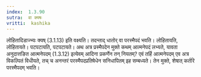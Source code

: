 ```yaml
---
index:  1.3.90
sutra:  वा क्यषः
vritti:  kashika 
---
```


लोहितादिडाज्भ्यः क्यष् (3.1.13) इति वक्ष्यति। तदन्ताद् धातोर् वा परस्मैपदं भवति। लोहितायति, लोहितायते। पटपटायति, पटपटायते। अथ अत्र प्रस्मैपदेन मुक्ते कथम् आत्मनेपदं लभ्यते, यावता अनुदात्तङित आत्मनेपदम् (1.3.12) इत्येवम् आदिना प्रकर्णेन तन् नियतम्? एवं तर्हि आत्मनेपदम् एव अत्र विकल्पितं विधीयते, तच् च अनन्तरं परस्मैपदप्रतिषेधेन सनिधापितम् इह सम्बध्यते। तेन मुक्ते, शेषात् कर्तरि परस्मैपदम् भवति।

